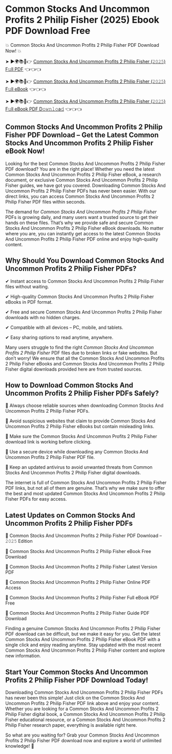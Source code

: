 # Common Stocks And Uncommon Profits 2 Philip Fisher (2025) Ebook PDF Download Free

💥 Common Stocks And Uncommon Profits 2 Philip Fisher PDF Download Now! 💥

➤ ►🌍📚📱👉 [Common Stocks And Uncommon Profits 2 Philip Fisher (𝟸𝟶𝟸𝟻) F𝚞ll PDF](https://getpdf.xyz/common-stocks-and-uncommon-profits-2-philip-fisher) 👈👈👈


➤ ►🌍📚📱👉 [Common Stocks And Uncommon Profits 2 Philip Fisher (𝟸𝟶𝟸𝟻) F𝚞ll eBook](https://getpdf.xyz/common-stocks-and-uncommon-profits-2-philip-fisher) 👈👈👈


➤ ►🌍📚📱👉 [Common Stocks And Uncommon Profits 2 Philip Fisher (𝟸𝟶𝟸𝟻) F𝚞ll eBook PDF D𝚘𝚠𝚗𝚕𝚘a𝚍](https://getpdf.xyz/common-stocks-and-uncommon-profits-2-philip-fisher) 👈👈👈


## Common Stocks And Uncommon Profits 2 Philip Fisher PDF Download – Get the Latest Common Stocks And Uncommon Profits 2 Philip Fisher eBook Now!

Looking for the best Common Stocks And Uncommon Profits 2 Philip Fisher PDF download? You are in the right place! Whether you need the latest Common Stocks And Uncommon Profits 2 Philip Fisher eBook, a research document, or exclusive Common Stocks And Uncommon Profits 2 Philip Fisher guides, we have got you covered. Downloading Common Stocks And Uncommon Profits 2 Philip Fisher PDFs has never been easier. With our direct links, you can access Common Stocks And Uncommon Profits 2 Philip Fisher PDF files within seconds.

The demand for *Common Stocks And Uncommon Profits 2 Philip Fisher* PDFs is growing daily, and many users want a trusted source to get their hands on these files. That’s why we provide safe and secure Common Stocks And Uncommon Profits 2 Philip Fisher eBook downloads. No matter where you are, you can instantly get access to the latest Common Stocks And Uncommon Profits 2 Philip Fisher PDF online and enjoy high-quality content.

## Why Should You Download Common Stocks And Uncommon Profits 2 Philip Fisher PDFs?

✔ Instant access to Common Stocks And Uncommon Profits 2 Philip Fisher files without waiting.

✔ High-quality Common Stocks And Uncommon Profits 2 Philip Fisher eBooks in PDF format.

✔ Free and secure Common Stocks And Uncommon Profits 2 Philip Fisher downloads with no hidden charges.

✔ Compatible with all devices – PC, mobile, and tablets.

✔ Easy sharing options to read anytime, anywhere.

Many users struggle to find the right *Common Stocks And Uncommon Profits 2 Philip Fisher* PDF files due to broken links or fake websites. But don’t worry! We ensure that all the Common Stocks And Uncommon Profits 2 Philip Fisher eBooks and Common Stocks And Uncommon Profits 2 Philip Fisher digital downloads provided here are from trusted sources.

## How to Download Common Stocks And Uncommon Profits 2 Philip Fisher PDFs Safely?

📌 Always choose reliable sources when downloading Common Stocks And Uncommon Profits 2 Philip Fisher PDFs.

📌 Avoid suspicious websites that claim to provide Common Stocks And Uncommon Profits 2 Philip Fisher eBooks but contain misleading links.

📌 Make sure the Common Stocks And Uncommon Profits 2 Philip Fisher download link is working before clicking.

📌 Use a secure device while downloading any Common Stocks And Uncommon Profits 2 Philip Fisher PDF file.

📌 Keep an updated antivirus to avoid unwanted threats from Common Stocks And Uncommon Profits 2 Philip Fisher digital downloads.

The internet is full of Common Stocks And Uncommon Profits 2 Philip Fisher PDF links, but not all of them are genuine. That’s why we make sure to offer the best and most updated Common Stocks And Uncommon Profits 2 Philip Fisher PDFs for easy access.

## Latest Updates on Common Stocks And Uncommon Profits 2 Philip Fisher PDFs

🔹 Common Stocks And Uncommon Profits 2 Philip Fisher PDF Download – 𝟸𝟶𝟸𝟻 Edition

🔹 Common Stocks And Uncommon Profits 2 Philip Fisher eBook Free Download

🔹 Common Stocks And Uncommon Profits 2 Philip Fisher Latest Version PDF

🔹 Common Stocks And Uncommon Profits 2 Philip Fisher Online PDF Access

🔹 Common Stocks And Uncommon Profits 2 Philip Fisher Full eBook PDF Free

🔹 Common Stocks And Uncommon Profits 2 Philip Fisher Guide PDF Download

Finding a genuine Common Stocks And Uncommon Profits 2 Philip Fisher PDF download can be difficult, but we make it easy for you. Get the latest Common Stocks And Uncommon Profits 2 Philip Fisher eBook PDF with a single click and enjoy reading anytime. Stay updated with the most recent Common Stocks And Uncommon Profits 2 Philip Fisher content and explore new information.

## Start Your Common Stocks And Uncommon Profits 2 Philip Fisher PDF Download Today!

Downloading Common Stocks And Uncommon Profits 2 Philip Fisher PDFs has never been this simple! Just click on the Common Stocks And Uncommon Profits 2 Philip Fisher PDF link above and enjoy your content. Whether you are looking for a Common Stocks And Uncommon Profits 2 Philip Fisher digital book, a Common Stocks And Uncommon Profits 2 Philip Fisher educational resource, or a Common Stocks And Uncommon Profits 2 Philip Fisher research paper, everything is available right here.

So what are you waiting for? Grab your Common Stocks And Uncommon Profits 2 Philip Fisher PDF download now and explore a world of unlimited knowledge! 🚀